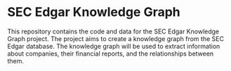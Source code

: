 # SEC Edgar Knowledge Graph

This repository contains the code and data for the SEC Edgar Knowledge Graph project. The project aims to create a knowledge graph from the SEC Edgar database. The knowledge graph will be used to extract information about companies, their financial reports, and the relationships between them.